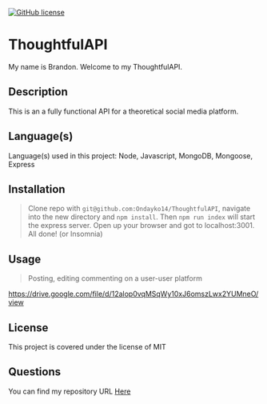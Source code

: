 
[![GitHub license](https://img.shields.io/badge/License-MIT%20License-success.svg)](https://GitHub.com/Calterat/artfuldodger/main/LICENSE)

# ThoughtfulAPI

My name is Brandon. Welcome to my ThoughtfulAPI.


## Description

This is an a fully functional API for a theoretical social media platform.


## Language(s)

Language(s) used in this project:
Node, Javascript, MongoDB, Mongoose, Express


## Installation

> Clone repo with `git@github.com:Ondayko14/ThoughtfulAPI`, navigate into the new directory and `npm install`. Then `npm run index` will start the express server. Open up your browser and got to localhost:3001. All done! (or Insomnia)


## Usage

> Posting, editing commenting on a user-user platform

https://drive.google.com/file/d/12alop0vqMSqWy10xJ6omszLwx2YUMneO/view


## License

This project is covered under the license of MIT


## Questions

You can find my repository URL [Here](https://GitHub.com/Ondayko14)


